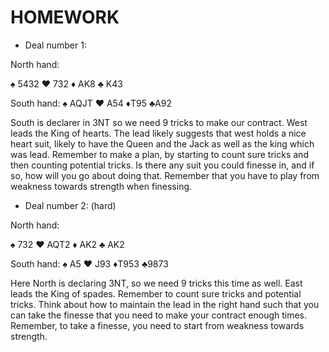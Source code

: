 # HOMEWORK

* Deal number 1:

North hand:

♠️ 5432
♥️ 732
♦️ AK8
♣️ K43


South hand:
♠️ AQJT
♥️ A54
♦️T95
♣️A92

South is declarer in 3NT so we need 9 tricks to make our contract. West leads the King of hearts. The lead likely suggests that west holds a nice heart suit, likely to have the Queen and the Jack as well as the king which was lead. Remember to make a plan, by starting to count sure tricks and then counting potential tricks. Is there any suit you could finesse in, and if so, how will you go about doing that. Remember that you have to play from weakness towards strength when finessing.


* Deal number 2: (hard)

North hand:

♠️ 732
♥️ AQT2
♦️ AK2
♣️ AK2


South hand:
♠️ A5
♥️ J93
♦️T953
♣️9873

Here North is declaring 3NT, so we need 9 tricks this time as well. East leads the King of spades. Remember to count sure tricks and potential tricks. Think about how to maintain the lead in the right hand such that you can take the finesse that you need to make your contract enough times. Remember, to take a finesse, you need to start from weakness towards strength.